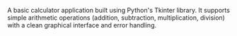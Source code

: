 A basic calculator application built using Python's Tkinter library. It supports simple arithmetic operations (addition, subtraction, multiplication, division) with a clean graphical interface and error handling.
